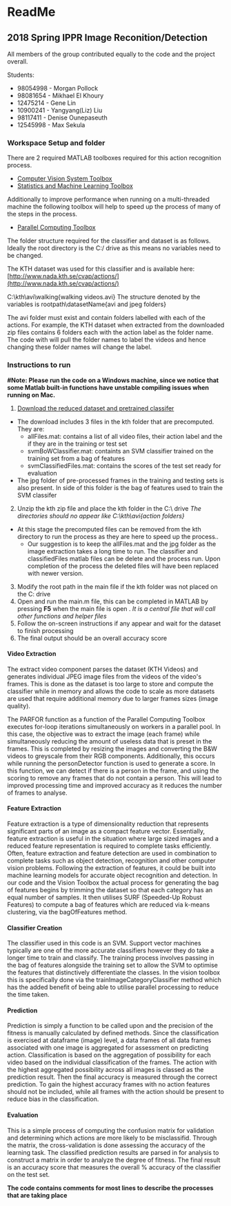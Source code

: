 # ReadMe
## 2018 Spring IPPR Image Reconition/Detection

All members of the group contributed equally to the code and the project overall.

Students:
- 98054998 - Morgan Pollock
- 98081654 - Mikhael El Khoury 
- 12475214 - Gene Lin
- 10900241 - Yangyang(Liz) Liu
- 98117411 - Denise Ounepaseuth
- 12545998 - Max Sekula 


### Workspace Setup and folder
There are 2 required MATLAB toolboxes required for this action recognition process.
- [Computer Vision System Toolbox](https://au.mathworks.com/help/vision/)
- [Statistics and Machine Learning Toolbox](https://au.mathworks.com/help/stats/)

Additionally to improve performance when running on a multi-threaded machine the following toolbox will help to speed up the process of many of the steps in the process.

+ [Parallel Computing Toolbox](https://au.mathworks.com/help/distcomp/)

The folder structure required for the classifier and dataset is as follows. Ideally the root directory is the C:/ drive as this means no variables need to be changed.

The KTH dataset was used for this classifier and is available here: [http://www.nada.kth.se/cvap/actions/](http://www.nada.kth.se/cvap/actions/)

C:\kth\avi\walking\{walking videos.avi}
The structure denoted by the variables is rootpath\datasetName\{avi and jpeg folders}

The avi folder must exist and contain folders labelled with each of the actions. For example, the KTH dataset when extracted from the downloaded zip files contains 6 folders each with the action label as the folder name. The code with will pull the folder names to label the videos and hence changing these folder names will change the label.

### Instructions to run
  **#Note: Please run the code on a Windows machine, since we notice that some Matlab built-in functions have unstable compiling issues when running on Mac.**


1. [Download the reduced dataset and pretrained classifer](https://drive.google.com/file/d/137w16nvHayK7M7kLAaZsm9CA3cvK9FaC/view?usp=sharing)
- The download includes 3 files in the kth folder that are precomputed. They are:
  - allFiles.mat: contains a list of all video files, their action label and the if they are in the training or test set
  - svmBoWClassifier.mat: containts an SVM classifier trained on the training set from a bag of features
  - svmClassifiedFiles.mat: contains the scores of the test set ready for evaluation
- The jpg folder of pre-processed frames in the training and testing sets is also present. In side of this folder is the bag of features used to train the SVM classifer
2. Unzip the kth zip file and place the kth folder in the C:\ drive *The directories should no appear like C:\kth\avi\{action folders}*
- At this stage the precomputed files can be removed from the kth directory to run the process as they are here to speed up the process..
  - Our suggestion is to keep the allFiles.mat and the jpg folder as the image extraction takes a long time to run. The classifier and classifiedFiles matlab files can be delete and the process run. Upon completion of the process the deleted files will have been replaced with newer version.
3. Modify the root path in the main file if the kth folder was not placed on the C: drive
4. Open and run the main.m file, this can be completed in MATLAB by pressing **F5** when the main file is open . *It is a central file that will call other functions and helper files*
5. Follow the on-screen instructions if any appear and wait for the dataset to finish processing
6. The final output should be an overall accuracy score

#### Video Extraction
The extract video component parses the dataset (KTH Videos) and generates individual JPEG image files from the videos of the video's frames. This is done as the dataset is too large to store and compute the classifier while in memory and allows the code to scale as more datasets are used that require additional memory due to larger frames sizes (image quality).

The PARFOR function as a function of the Parallel Computing Toolbox executes for-loop iterations simultaneously on workers in a parallel pool. In this case, the objective was to extract the image (each frame) while simultaneously reducing the amount of useless data that is preset in the frames. This is completed by resizing the images and converting the B&W videos to greyscale from their RGB components. Additionally, this occurs while running the personDetector function is used to generate a score. In this function, we can detect if there is a person in the frame, and using the scoring to remove any frames that do not contain a person. This will lead to improved processing time and improved accuracy as it reduces the number of frames to analyse.

#### Feature Extraction
Feature extraction is a type of dimensionality reduction that represents significant parts of an image as a compact feature vector. Essentially, feature extraction is useful in the situation where large sized images and a reduced feature representation is required to complete tasks efficiently. Often, feature extraction and feature detection are used in combination to complete tasks such as object detection, recognition and other computer vision problems. Following the extraction of features, it could be built into machine learning models for accurate object recognition and detection. 
In our code and the Vision Toolbox the actual process for generating the bag of features begins by trimming the dataset so that each category has an equal number of samples. It then utilises SURF (Speeded-Up Robust Features) to compute a bag of features which are reduced via k-means clustering, via the bagOfFeatures method.


#### Classifier Creation
The classifier used in this code is an SVM. Support vector machines typically are one of the more accurate classifiers however they do take a longer time to train and classify. The training process involves passing in the bag of features alongside the training set to allow the SVM to optimise the features that distinctively differentiate the classes. In the vision toolbox this is specifically done via the trainImageCategoryClassifier method which has the added benefit of being able to utilise parallel processing to reduce the time taken.

#### Prediction
Prediction is simply a function to be called upon and the precision of the fitness is manually calculated by defined methods. Since the classification is exercised at dataframe (image) level, a data frames of all data frames associated with one image is aggregated for assessment on predicting action. Classification is based on the aggregation of possibility for each video based on the individual classification of the frames. The action with the highest aggregated possibility across all images is classed as the prediction result. Then the final accuracy is measured through the correct prediction. To gain the highest accuracy frames with no action features should not be included, while all frames with the action should be present to reduce bias in the classification.


#### Evaluation 
This is a simple process of computing the confusion matrix for validation and determining which actions are more likely to be misclassifid. Through the matrix, the cross-validation is done assessing the accuracy of the learning task. The classified prediction results are parsed in for analysis to construct a matrix in order to analyze the degree of fitness. The final result is an accuracy score that measures the overall % accuracy of the classifier on the test set.

**The code contains comments for most lines to describe the processes that are taking place**
